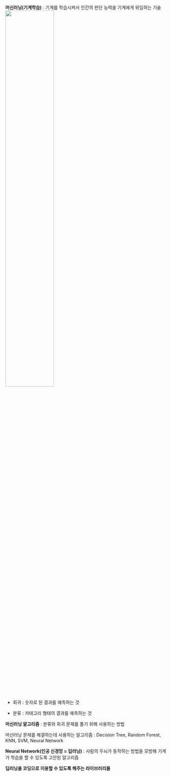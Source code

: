 **머신러닝(기계학습)** : 기계를 학습시켜서 인간의 판단 능력을 기계에게 위임하는 기술
<img src = "https://user-images.githubusercontent.com/59350891/103688061-9c5e0300-4fd4-11eb-8d80-cb25cafd4555.png" width = 55%>

- 회귀 : 숫자로 된 결과를 예측하는 것

- 분류 : 카테고리 형태의 결과를 예측하는 것

**머신러닝 알고리즘** : 분류와 회귀 문제를 풀기 위해 사용하는 방법

머신러닝 문제를 해결하는데 사용하는 알고리즘 : Decision Tree, Random Forest, KNN, SVM, Neural Network

**Neural Network(인공 신경망 = 딥러닝)** : 사람의 두뇌가 동작하는 방법을 모방해 기계가 학습을 할 수 있도록 고안된 알고리즘

**딥러닝을 코딩으로 이용할 수 있도록 해주는 라이브러리들** 

<img arc = "https://user-images.githubusercontent.com/59350891/103688685-800e9600-4fd5-11eb-84b1-b7ac0fc6958d.png" width = 60%>



